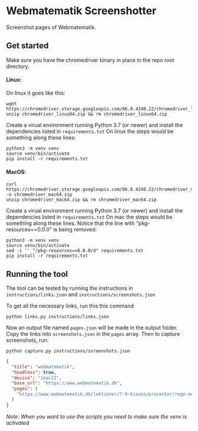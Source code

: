 # Webmatematik Screenshotter
Screenshot pages of Webmatematik.

## Get started

Make sure you have the chromedriver binary in place in the repo root directory.

#### Linux:
On linux it goes like this:
```
wget https://chromedriver.storage.googleapis.com/86.0.4240.22/chromedriver_linux64.zip
unzip chromedriver_linux64.zip && rm chromedriver_linux64.zip
```

Create a virual environment running Python 3.7 (or newer) and install the dependencies listed in `requirements.txt`
On linux the steps would be something along these lines:
```
python3 -m venv venv
source venv/bin/activate
pip install -r requirements.txt
```

#### MacOS:
```
curl https://chromedriver.storage.googleapis.com/86.0.4240.22/chromedriver_mac64.zip -o chromedriver_mac64.zip
unzip chromedriver_mac64.zip && rm chromedriver_mac64.zip
```

Create a virual environment running Python 3.7 (or newer) and install the dependencies listed in `requirements.txt`
On mac the steps would be something along these lines. Notice that the line with "pkg-resources==0.0.0" is being removed:
```
python3 -m venv venv
source venv/bin/activate
sed -i '' "/pkg-resources==0.0.0/d" requirements.txt
pip install -r requirements.txt
```

## Running the tool
The tool can be tested by running the instructions in `instructions/links.json` and `instructions/screenshots.json`

To get all the necessary links, run this this command
```
python links.py instructions/links.json
```

Now an output file named `pages.json` will be made in the output folder. Copy the links into `screenshots.json` in the `pages` array. Then to capture screenshots, run:
```
python capture.py instructions/screenshots.json
```

```json
{
  "title": "webmatematik",
  "headless": true,
  "device": "imac21",
  "base_url": "https://www.webmatematik.dk",
  "pages": [
    "https://www.webmatematik.dk/lektioner/7-9-klasse/procenter/regn-med-procenter"
  ]
}
```
*Note: When you want to use the scripts you need to make sure the venv is activated*
